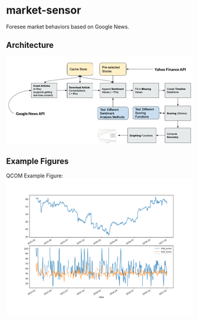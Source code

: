 # market-sensor
Foresee market behaviors based on Google News.

## Architecture
![architecture](https://github.com/zachzhu2016/market-sensor/blob/main/picture/architecture.png)

## Example Figures
QCOM Example Figure:
![QCOM](https://github.com/zachzhu2016/market-sensor/blob/main/picture/QCOM_graph.png)

